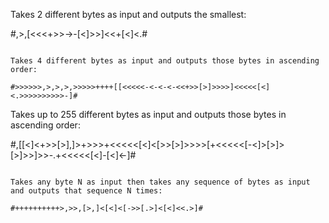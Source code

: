 Takes 2 different bytes as input and outputs the smallest: 

#,>,[<<<+>>->-[<]>>]<<+[<]<.#

~~~~~~~~~~~~~~~~~~~~~~~~~~~~~~~~~~~~~~~~~~~~~~~~~~~~~~~~~~~~~~~~~~~~~~~~~~~~~~~~~~~~~~~~~~~~~~~~~~~~~~~~~~~~~~~~~~~~~~~~~~~~~~~~~~~~~~~~~~

Takes 4 different bytes as input and outputs those bytes in ascending order:

#>>>>>>,>,>,>,>>>>>++++[[<<<<<-<-<-<-<<+>>[>]>>>>]<<<<<[<]<.>>>>>>>>>>-]#

~~~~~~~~~~~~~~~~~~~~~~~~~~~~~~~~~~~~~~~~~~~~~~~~~~~~~~~~~~~~~~~~~~~~~~~~~~~~~~~~~~~~~~~~~~~~~~~~~~~~~~~~~~~~~~~~~~~~~~~~~~~~~~~~~~~~~~~~~~

Takes up to 255 different bytes as input and outputs those bytes in ascending order:

#,[[<]<+>>[>],]>+>>>+<<<<<[<]<[>>[>]>>>>[+<<<<<[-<]>[>]>[>]>>]>>-.+<<<<<[<]-[<]<-]#

~~~~~~~~~~~~~~~~~~~~~~~~~~~~~~~~~~~~~~~~~~~~~~~~~~~~~~~~~~~~~~~~~~~~~~~~~~~~~~~~~~~~~~~~~~~~~~~~~~~~~~~~~~~~~~~~~~~~~~~~~~~~~~~~~~~~~~~~~~

Takes any byte N as input then takes any sequence of bytes as input and outputs that sequence N times:

#++++++++++>,>>,[>,]<[<]<[->>[.>]<[<]<<.>]#
